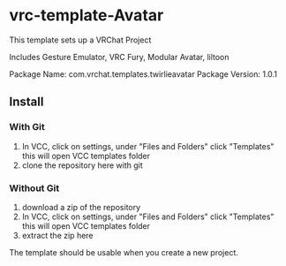 # vrc-template-Avatar

This template sets up a VRChat Project

Includes Gesture Emulator, VRC Fury, Modular Avatar, liltoon

Package Name: com.vrchat.templates.twirlieavatar
Package Version: 1.0.1

## Install 

### With Git
1) In VCC, click on settings, under "Files and Folders" click "Templates" this will open VCC templates folder
2) clone the repository here with git

### Without Git
1) download a zip of the repository
1) In VCC, click on settings, under "Files and Folders" click "Templates" this will open VCC templates folder
3) extract the zip here

The template should be usable when you create a new project.
